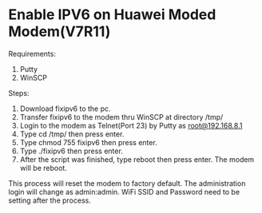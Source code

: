 # Enable IPV6 on Huawei Moded Modem(V7R11)

Requirements:
1. Putty
2. WinSCP

Steps:
1. Download fixipv6 to the pc.
2. Transfer fixipv6 to the modem thru WinSCP at directory /tmp/
3. Login to the modem as Telnet(Port 23) by Putty as root@192.168.8.1
4. Type cd /tmp/ then press enter.
5. Type chmod 755 fixipv6 then press enter.
6. Type ./fixipv6 then press enter.
7. After the script was finished, type reboot then press enter. The modem will be reboot.

This process will reset the modem to factory default. The administration login will change as admin:admin. WiFi SSID and Password need to be setting after the process.
